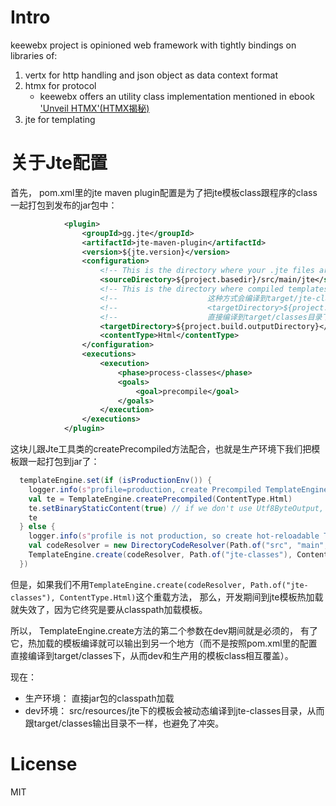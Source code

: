 # Intro

keewebx project is opinioned web framework with tightly bindings on libraries of:

1. vertx for http handling and json object as data context format
2. htmx for protocol
   - keewebx offers an utility class implementation mentioned in ebook ['Unveil HTMX'(HTMX揭秘)](https://store.afoo.me/l/htmx)
3. jte for templating




# 关于Jte配置

首先， pom.xml里的jte maven plugin配置是为了把jte模板class跟程序的class一起打包到发布的jar包中：

```xml
            <plugin>
                <groupId>gg.jte</groupId>
                <artifactId>jte-maven-plugin</artifactId>
                <version>${jte.version}</version>
                <configuration>
                    <!-- This is the directory where your .jte files are located. -->
                    <sourceDirectory>${project.basedir}/src/main/jte</sourceDirectory>
                    <!-- This is the directory where compiled templates are located. -->
                    <!--                    这种方式会编译到target/jte-classes下面，不会打包到jar，部署到时候可以rsync到服务器-->
                    <!--                    <targetDirectory>${project.build.directory}/jte-classes</targetDirectory>-->
                    <!--                    直接编译到target/classes目录下，会跟程序一起打包到jar里-->
                    <targetDirectory>${project.build.outputDirectory}</targetDirectory>
                    <contentType>Html</contentType>
                </configuration>
                <executions>
                    <execution>
                        <phase>process-classes</phase>
                        <goals>
                            <goal>precompile</goal>
                        </goals>
                    </execution>
                </executions>
            </plugin>
```

这块儿跟Jte工具类的createPrecompiled方法配合，也就是生产环境下我们把模板跟一起打包到jar了：

```scala
  templateEngine.set(if (isProductionEnv()) {
    logger.info(s"profile=production, create Precompiled TemplateEngine for Jte.")
    val te = TemplateEngine.createPrecompiled(ContentType.Html)
    te.setBinaryStaticContent(true) // if we don't use Utf8ByteOutput, then the byte array will rollback to string for StringOutput
    te
  } else {
    logger.info(s"profile is not production, so create hot-reloadable TemplateEngine for Jte in Development phase.")
    val codeResolver = new DirectoryCodeResolver(Path.of("src", "main", "jte")) // ResourceCodeResolver
    TemplateEngine.create(codeResolver, Path.of("jte-classes"), ContentType.Html)
  })
```

但是，如果我们不用`TemplateEngine.create(codeResolver, Path.of("jte-classes"), ContentType.Html)`这个重载方法， 那么，开发期间到jte模板热加载就失效了，因为它终究是要从classpath加载模板。

所以， TemplateEngine.create方法的第二个参数在dev期间就是必须的， 有了它，热加载的模板编译就可以输出到另一个地方（而不是按照pom.xml里的配置直接编译到target/classes下，从而dev和生产用的模板class相互覆盖）。

现在：

- 生产环境： 直接jar包的classpath加载
- dev环境： src/resources/jte下的模板会被动态编译到jte-classes目录，从而跟target/classes输出目录不一样，也避免了冲突。



# License

MIT